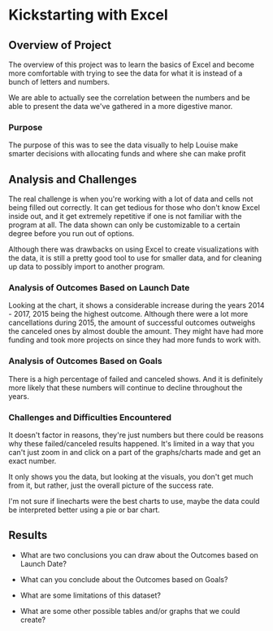 # Kickstarting with Excel

## Overview of Project

The overview of this project was to learn the basics of Excel and become more comfortable
with trying to see the data for what it is instead of a bunch of letters and numbers.

We are able to actually see the correlation between the numbers and be able to present the data we've gathered in a
more digestive manor.

### Purpose

The purpose of this was to see the data visually to help Louise 
make smarter decisions with allocating funds and where she can make profit

## Analysis and Challenges

The real challenge is when you're working with a lot of data and cells not being filled out correctly.
It can get tedious for those who don't know Excel inside out, and it get extremely repetitive if one is
not familiar with the program at all. The data shown can only be customizable to a certain degree before you run out of options.

Although there was drawbacks on using Excel to create visualizations with the data, it is still a pretty good tool to 
use for smaller data, and for cleaning up data to possibly import to another program. 

### Analysis of Outcomes Based on Launch Date

Looking at the chart, it shows a considerable increase during the years 2014 - 2017, 2015 being the highest outcome.
Although there were a lot more cancellations during 2015, the amount of successful outcomes outweighs the canceled ones 
by almost double the amount. They might have had more funding and took more projects on since they had more funds to work with. 


### Analysis of Outcomes Based on Goals

There is a high percentage of failed and canceled shows. And it is definitely more likely that these numbers will continue to decline throughout the years. 

### Challenges and Difficulties Encountered

It doesn't factor in reasons, they're just numbers but there could be reasons why these failed/canceled results
happened. It's limited in a way that you can't just zoom in and click on a part of the graphs/charts made and get an exact number.

It only shows you the data, but looking at the visuals, you don't get much from it, but rather, just the overall picture
of the success rate. 

I'm not sure if linecharts were the best charts to use, maybe the data could be interpreted better using a pie or bar chart. 


## Results

- What are two conclusions you can draw about the Outcomes based on Launch Date?

- What can you conclude about the Outcomes based on Goals?

- What are some limitations of this dataset?

- What are some other possible tables and/or graphs that we could create?

